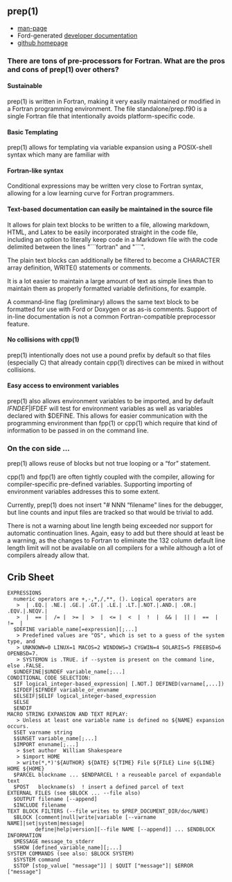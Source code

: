 ## prep(1)

- [man-page](prep.1.html)
- Ford-generated [developer documentation](fpm-ford/index.html)
- [github homepage](https://github.com/urbanjost/prep)

### There are tons of pre-processors for Fortran. What are the pros and cons of prep(1) over others?

#### Sustainable

   prep(1) is written in Fortran, making it very easily maintained
   or modified in a Fortran programming environment. The file
   standalone/prep.f90 is a single Fortran file that intentionally avoids
   platform-specific code.
   
#### Basic Templating

   prep(1)  allows for templating via variable expansion using a POSIX-shell
   syntax which many are familiar with

#### Fortran-like syntax

   Conditional expressions may be written very close to Fortran syntax,
   allowing for a low learning curve for Fortran programmers.

#### Text-based documentation can easily be maintained in the source file

   It allows for plain text blocks to be written to a file, allowing
   markdown, HTML, and Latex to be easily incorporated straight in the
   code file, including an option to literally keep code in a Markdown
   file with the code delimited between the lines  "\`\`\`fortran" and
   "\`\`\`".
   
   The plain text blocks can additionally be filtered to become
   a CHARACTER array definition, WRITE() statements or comments.

   It is a lot easier to maintain a large amount of text as simple lines
   than to maintain them as properly formatted variable definitions, for
   example.

   A command-line flag (preliminary) allows the same text block to be
   formatted for use with Ford or Doxygen or as as-is comments. Support of
   in-line documentation is not a common Fortran-compatible preprocessor
   feature.

#### No collisions with cpp(1)

   prep(1) intentionally does not use a pound prefix by default so that
   files (especially C) that already contain cpp(1) directives can be
   mixed in without collisions.
   
#### Easy access to environment variables

   prep(1) also allows environment variables to be imported, and by default
   $IFNDEF|$IFDEF will test for environment variables as well as variables
   declared with $DEFINE. This allows for easier communication with the
   programming environment than fpp(1) or cpp(1) which require that kind of
   information to be passed in on the command line.

### On the con side ...

prep(1) allows reuse of blocks but not true looping or a “for”
statement.

cpp(1) and fpp(1) are often tightly coupled with the compiler, allowing
for compiler-specific pre-defined variables. Supporting importing of
environment variables addresses this to some extent.

Currently, prep(1) does not insert "# NNN “filename” lines for the
debugger, but line counts and input files are tracked so that would be
trivial to add.

There is not a warning about line length being exceeded nor support for
automatic continuation lines. Again, easy to add but there should at
least be a warning, as the changes to Fortran to eliminate the 132 column
default line length limit will not be available on all compilers for a
while although a lot of compilers already allow that.

## Crib Sheet
```text
EXPRESSIONS
  numeric operators are +,-,*,/,**, (). Logical operators are
   >  | .EQ.| .NE.| .GE.| .GT.| .LE.| .LT.|.NOT.|.AND.| .OR.| .EQV.|.NEQV.|
   >  |  == |  /= |  >= |  >  |  <= |  <  |  !  |  && |  || |  ==  |  !=  |
  $DEFINE variable_name[=expression][;...]
   > Predefined values are "OS", which is set to a guess of the system type, and
   > UNKNOWN=0 LINUX=1 MACOS=2 WINDOWS=3 CYGWIN=4 SOLARIS=5 FREEBSD=6 OPENBSD=7.
   > SYSTEMON is .TRUE. if --system is present on the command line, else .FALSE.
  $UNDEFINE|$UNDEF variable_name[;...]
CONDITIONAL CODE SELECTION:
  $IF logical_integer-based_expression| [.NOT.] DEFINED(varname[,...])
  $IFDEF|$IFNDEF variable_or_envname
  $ELSEIF|$ELIF logical_integer-based_expression
  $ELSE
  $ENDIF
MACRO STRING EXPANSION AND TEXT REPLAY:
   > Unless at least one variable name is defined no ${NAME} expansion occurs.
  $SET varname string
  $$UNSET variable_name[;...]
  $IMPORT envname[;...]
   > $set author  William Shakespeare
   > $import HOME
   > write(*,*)'${AUTHOR} ${DATE} ${TIME} File ${FILE} Line ${LINE} HOME ${HOME}
  $PARCEL blockname ... $ENDPARCEL ! a reuseable parcel of expandable text
  $POST   blockname(s)  ! insert a defined parcel of text
EXTERNAL FILES (see $BLOCK ... --file also)
  $OUTPUT filename [--append]
  $INCLUDE filename
TEXT BLOCK FILTERS (--file writes to $PREP_DOCUMENT_DIR/doc/NAME)
  $BLOCK [comment|null|write|variable [--varname NAME]|set|system|message|
         define|help|version][--file NAME [--append]] ... $ENDBLOCK
INFORMATION
  $MESSAGE message_to_stderr
  $SHOW [defined_variable_name][;...]
SYSTEM COMMANDS (see also: $BLOCK SYSTEM)
  $SYSTEM command
  $STOP [stop_value[ "message"]] | $QUIT ["message"]| $ERROR ["message"]
```
